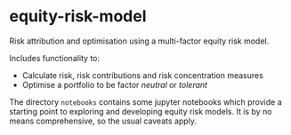 # equity-risk-model

Risk attribution and optimisation using a multi-factor equity risk model.

Includes functionality to:
* Calculate risk, risk contributions and risk concentration measures
* Optimise a portfolio to be factor *neutral* or *tolerant*

The directory `notebooks` contains some jupyter notebooks which provide a 
starting point to exploring and developing equity risk models. It is by no 
means comprehensive, so the usual caveats apply.
